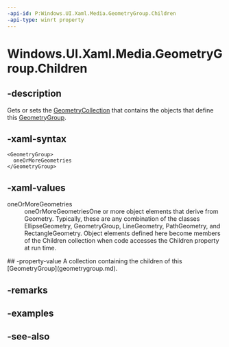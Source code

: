 ```yaml
---
-api-id: P:Windows.UI.Xaml.Media.GeometryGroup.Children
-api-type: winrt property
---
```


<!-- Property syntax
public Windows.UI.Xaml.Media.GeometryCollection Children { get;  set; }
-->

# Windows.UI.Xaml.Media.GeometryGroup.Children

## -description
Gets or sets the [GeometryCollection](geometrycollection.md) that contains the objects that define this [GeometryGroup](geometrygroup.md).



## -xaml-syntax
```xaml
<GeometryGroup>
  oneOrMoreGeometries
</GeometryGroup>
```


## -xaml-values
<dl><dt>oneOrMoreGeometries</dt><dd>oneOrMoreGeometriesOne or more object elements that derive from Geometry. Typically, these are any combination of the classes EllipseGeometry, GeometryGroup, LineGeometry, PathGeometry, and RectangleGeometry. Object elements defined here become members of the Children collection when code accesses the Children property at run time.</dd>
</dl>
## -property-value
A collection containing the children of this [GeometryGroup](geometrygroup.md).

## -remarks

## -examples

## -see-also
